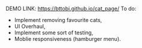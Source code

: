 DEMO LINK: https://bttobi.github.io/cat_page/
To do:
- Implement removing favourite cats,
- UI Overhaul,
- Implement some sort of testing,
- Moblie responsiveness (hamburger menu).
